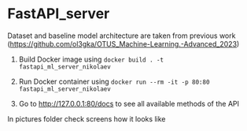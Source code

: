 # FastAPI_server

Dataset and baseline model architecture are taken from previous work (https://github.com/ol3gka/OTUS_Machine-Learning.-Advanced_2023)

1) Build Docker image using `docker build . -t fastapi_ml_server_nikolaev`

2) Run Docker container using `docker run --rm -it -p 80:80 fastapi_ml_server_nikolaev`

3) Go to http://127.0.0.1:80/docs to see all available methods of the API

In pictures folder check screens how it looks like
